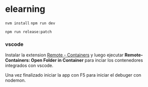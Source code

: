 # elearning

`nvm install`
`npm run dev`


`npm run release:patch`

### vscode

Instalar la extension [Remote - Containers](https://marketplace.visualstudio.com/items?itemName=ms-vscode-remote.remote-containers) y luego ejecutar **Remote-Containers: Open Folder in Container** para inciar los contenedores integrados con vscode.

Una vez finalizado iniciar la app con F5 para iniciar el debuger con nodemon.
